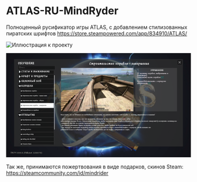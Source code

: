# ATLAS-RU-MindRyder
Полноценный русификатор игры ATLAS, с добавлением стилизованных пиратских шрифтов
https://store.steampowered.com/app/834910/ATLAS/

![Иллюстрация к проекту](https://i.imgur.com/4tSx6Vk.jpeg)

![Image alt](https://github.com/mindryder/ATLAS-RU/raw/main/preview/1.png)




Так же, принимаются пожертвования в виде подарков, скинов Steam:
https://steamcommunity.com/id/mindrider
